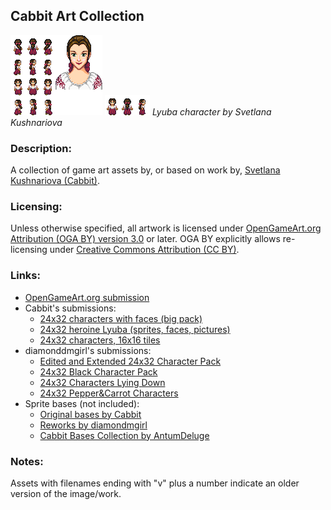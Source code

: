 ## Cabbit Art Collection

![Static Preview](preview.png)
![Animated Preview](preview.gif)
*Lyuba character by Svetlana Kushnariova*

### Description:

A collection of game art assets by, or based on work by, [Svetlana Kushnariova (Cabbit)](https://opengameart.org/user/15048).

### Licensing:

Unless otherwise specified, all artwork is licensed under [OpenGameArt.org Attribution (OGA BY) version 3.0](LICENSE.txt) or later. OGA BY explicitly allows re-licensing under [Creative Commons Attribution (CC BY)](docs/other-licenses/CC-BY-3.0.txt).

### Links:

- [OpenGameArt.org submission](https://opengameart.org/node/79804)
- Cabbit's submissions:
  - [24x32 characters with faces (big pack)](https://opengameart.org/node/24823)
  - [24x32 heroine Lyuba (sprites, faces, pictures)](https://opengameart.org/node/50909)
  - [24x32 characters, 16x16 tiles](https://opengameart.org/node/72969)
- diamonddmgirl's submissions:
  - [Edited and Extended 24x32 Character Pack](https://opengameart.org/node/66147)
  - [24x32 Black Character Pack](https://opengameart.org/node/72198)
  - [24x32 Characters Lying Down](https://opengameart.org/node/72611)
  - [24x32 Pepper&Carrot Characters](https://opengameart.org/node/74802)
- Sprite bases (not included):
  - [Original bases by Cabbit](https://opengameart.org/node/24944)
  - [Reworks by diamondmgirl](https://opengameart.org/node/67861)
  - [Cabbit Bases Collection by AntumDeluge](https://opengameart.org/node/79237)

### Notes:

Assets with filenames ending with "v" plus a number indicate an older version of the image/work.

